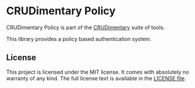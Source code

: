 # CRUDimentary Policy

CRUDimentary Policy is part of the
[CRUDimentary](https://github.com/CRUDimentary/crudimentary) suite of tools.

This library provides a policy based authentication system.

## License

This project is licensed under the MIT license.
It comes with absolutely no warranty of any kind.
The full license text is available in the [LICENSE file](/LICENSE.txt).
